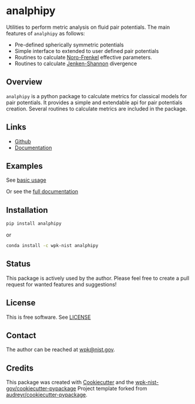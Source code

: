 # analphipy

Utilities to perform metric analysis on fluid pair potentials. The main
features of `analphipy` as follows:

-   Pre-defined spherically symmetric potentials
-   Simple interface to extended to user defined pair potentials
-   Routines to calculate
    [Noro-Frenkel](https://en.wikipedia.org/wiki/Noro%E2%80%93Frenkel_law_of_corresponding_states)
    effective parameters.
-   Routines to calculate
    [Jenken-Shannon](https://en.wikipedia.org/wiki/Jensen%E2%80%93Shannon_divergence)
    divergence

## Overview

`analphipy` is a python package to calculate metrics for classical
models for pair potentials. It provides a simple and extendable api for
pair potentials creation. Several routines to calculate metrics are
included in the package.


## Links

-   [Github](https://github.com/usnistgov/analphipy)
-   [Documentation](https://pages.nist.gov/analphipy/index.html)

## Examples

See [basic usage](docs/notebooks/usage.ipynb)

Or see the [full documentation](https://pages.nist.gov/analphipy/)


## Installation

``` bash
pip install analphipy
```

or

``` bash
conda install -c wpk-nist analphipy
```

## Status

This package is actively used by the author.  Please feel free to create a pull request for wanted features and suggestions!

## License

This is free software. See [LICENSE](LICENSE)

## Contact

The author can be reached at <wpk@nist.gov>.

## Credits

This package was created with
[Cookiecutter](https://github.com/audreyr/cookiecutter) and the
[wpk-nist-gov/cookiecutter-pypackage](https://github.com/wpk-nist-gov/cookiecutter-pypackage)
Project template forked from
[audreyr/cookiecutter-pypackage](https://github.com/audreyr/cookiecutter-pypackage).
